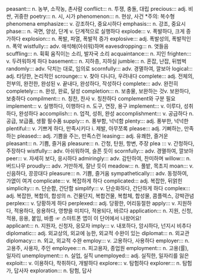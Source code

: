 peasant::: n. 농부, 소작농, 촌사람
conflict::: n. 투쟁, 충돌, 대립
precious::: adj. 비싼, 귀중한
poetry::: n. 시, 시가
phenomenon::: n. 현상, 사건 *주의: 복수형 phenomena
emphasize::: v. 강조하다, 중요시하다
emphasis::: n. 강조, 중요시
phase::: n. 국면, 양상, 단계 v. 단계적으로 실행하다
explode::: v. 폭발하다, 크게 증가하다
explosion::: n. 폭발, 파열, 폭발적 증가
explosive::: adj. 폭발성의, 폭발적인 n. 폭약
wistfully::: adv. 애석해(아쉬워)하며
eavesdropping::: n. 엿들음
scuffling::: n. 휙휙 움직이는 소리, 발자국 소리
acquaintance::: n. 지인
frighten::: v. 두려워하게 하다
basement::: n. 지하층, 지하실
jumble::: n. 혼잡, 난잡, 뒤범벅
randomly::: adv. 닥치는 대로, 임의로
scornfully::: adv. 경멸하여, 깔보아
logical::: adj. 타당한, 논리적인
scrounge::: v. 찾아 다니다, 우려내다
complete::: adj. 전체의, 전부의, 완전한, 완성된 v. 끝내다, 완성하다, 작성하다
complete::: adv. 완전히
completely::: n. 완성, 완료, 달성
completion::: n. 보충물, 보완하는 것v. 보완하다, 보충하다
compilment::: n. 칭찬, 찬사 v. 칭찬하다 complement와 구분 필요
implement::: v. 실행하다, 이행하다 n. 도구, 연장, 용구
implement::: v. 이루다, 성취하다, 완성하다
accomplish::: n. 업적, 성취, 완성
accomplishment::: v. 공급하다 n. 공급, 보급품, 생활 필수품
supply::: n. 풍부함, 넉넉함
plenty::: adj. 풍부한, 넉넉한
plentiful::: v. 기쁘게 하다, 만족시키다 i. 제발, 아무쪼록
please::: adj. 기뻐하는, 만족하는
pleased::: adj. 기쁨을 주는, 만족스런
leasing::: adj. 유쾌한, 즐거운
pleasant::: n. 기쁨, 즐거움
pleasure::: n. 간청, 탄원, 항변, 주장
plea ::: v. 간청하다, 주장하다
wistfully::: adv. 아쉬워하여, 슬픈 듯이
scornfully::: adv. 경멸하여, 깔보아
peer::: v. 자세히 보다, 응시하다
admiringly::: adv. 감탄하여, 찬미하며
willow::: n. 버드나무
proudly::: adv. 거만하게, 잘난 듯이
meadow::: n. 풀밭, 목초지
moan::: v. 신음하다, 끙끙대다
pleasure::: n. 기쁨, 즐거움
sympathetically::: adv. 동정하여, 가엾이 여겨
complicate::: v. 복잡하게 하다
complicated::: adj. 복잡한, 뒤얽힌
simplicity::: n. 단순함, 간단함
simplify::: v. 단순화하다, 간단하게 하다
complex::: adj. 복잡한, 복합의, 합성의 n. 건물단지, 복합건물, 복합체, 합성물, 콤플렉스, 강박관념
perplex::: v. 당황하게 하다
perplexed::: adj. 당황한, 어리둥절한
apply::: v. 지원하다, 적용하다, 응용하다,  영향을 미치다, 적용되다, 바르다
application::: n. 지원, 신청, 적용,  응용, 붙임, 바름 ☞ 스마트폰 앱이 이 단어에서 나왔어요!  
applicant::: n. 지원자, 신청자, 응모자
imply::: v. 내포하다, 암시하다, 넌지시 비추다
diplomatic::: adj. 외교상의, 외교에 능한, 외교적 수완이 있는
diplomat::: n. 외교관 
diplomacy::: n. 외교, 외교적 수완
employ::: v. 고용하다, 사용하다
employer::: n. 고용주, 사용자, 주인
employee::: n. 피고용자, 종업원
employment::: n. 고용(률), 일자리
unemployment::: n. 실업, 실직
unemployed::: adj. 실직한, 일자리를 잃은
exploit::: v. 이용하다, 착취하다, 개발하다
explore::: v. 탐험하다
explorer::: n. 탐험가, 답사자
exploration::: n. 탐험, 답사
